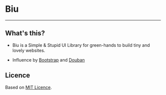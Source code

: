 # Biu
---

## What's this?

* Biu is a Simple & Stupid UI Library for green-hands to build tiny and lovely websites.

* Influence by [Bootstrap](http://twitter.github.com/bootstrap) and [Douban](http://www.douban.com)


## Licence

Based on [MIT Licence](http://en.wikipedia.org/wiki/MIT_License).
